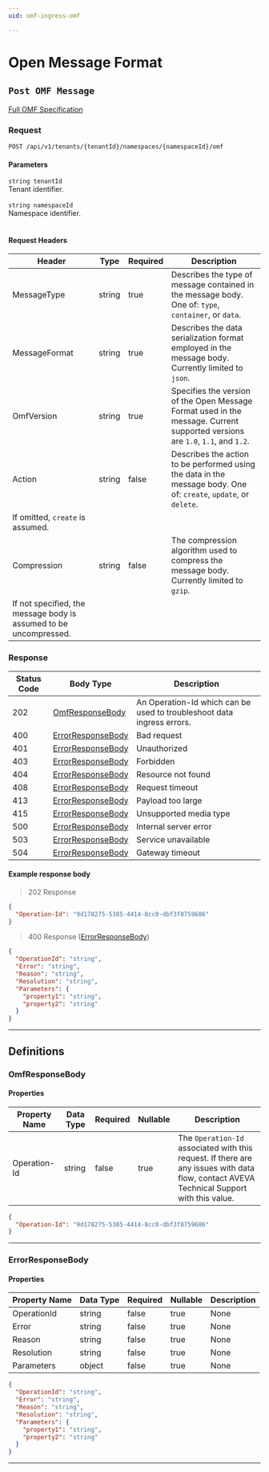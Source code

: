 ```yaml
---
uid: omf-ingress-omf

---
```


# Open Message Format

## `Post OMF Message`

<a id="opIdOmf_Post OMF Message"></a>

[Full OMF Specification](https://omf-docs.osisoft.com)

<h3>Request</h3>

```text 
POST /api/v1/tenants/{tenantId}/namespaces/{namespaceId}/omf
```

<h4>Parameters</h4>

`string tenantId`
<br/>Tenant identifier.<br/><br/>`string namespaceId`
<br/>Namespace identifier.<br/><br/>

<h4>Request Headers</h4>

|Header|Type|Required|Description|
|---|---|---|---|
|MessageType|string|true|Describes the type of message contained in the message body. One of: `type`, `container`, or `data`.|
|MessageFormat|string|true|Describes the data serialization format employed in the message body. Currently limited to `json`.|
|OmfVersion|string|true|Specifies the version of the Open Message Format used in the message. Current supported versions are `1.0`, `1.1`, and `1.2`.|
|Action|string|false|Describes the action to be performed using the data in the message body. One of: `create`, `update`, or `delete`.
If omitted, `create` is assumed.|
|Compression|string|false|The compression algorithm used to compress the message body. Currently limited to `gzip`. 
If not specified, the message body is assumed to be uncompressed.|

<h3>Response</h3>

|Status Code|Body Type|Description|
|---|---|---|
|202|[OmfResponseBody](#schemaomfresponsebody)|An Operation-Id which can be used to troubleshoot data ingress errors.|
|400|[ErrorResponseBody](#schemaerrorresponsebody)|Bad request|
|401|[ErrorResponseBody](#schemaerrorresponsebody)|Unauthorized|
|403|[ErrorResponseBody](#schemaerrorresponsebody)|Forbidden|
|404|[ErrorResponseBody](#schemaerrorresponsebody)|Resource not found|
|408|[ErrorResponseBody](#schemaerrorresponsebody)|Request timeout|
|413|[ErrorResponseBody](#schemaerrorresponsebody)|Payload too large|
|415|[ErrorResponseBody](#schemaerrorresponsebody)|Unsupported media type|
|500|[ErrorResponseBody](#schemaerrorresponsebody)|Internal server error|
|503|[ErrorResponseBody](#schemaerrorresponsebody)|Service unavailable|
|504|[ErrorResponseBody](#schemaerrorresponsebody)|Gateway timeout|

<h4>Example response body</h4>

> 202 Response

```json
{
  "Operation-Id": "9d178275-5385-4414-8cc0-dbf3f8759686"
}
```

> 400 Response ([ErrorResponseBody](#schemaerrorresponsebody))

```json
{
  "OperationId": "string",
  "Error": "string",
  "Reason": "string",
  "Resolution": "string",
  "Parameters": {
    "property1": "string",
    "property2": "string"
  }
}
```

---
## Definitions

### OmfResponseBody

<a id="schemaomfresponsebody"></a>
<a id="schema_OmfResponseBody"></a>
<a id="tocSomfresponsebody"></a>
<a id="tocsomfresponsebody"></a>

<h4>Properties</h4>

|Property Name|Data Type|Required|Nullable|Description|
|---|---|---|---|---|
|Operation-Id|string|false|true|The `Operation-Id` associated with this request. If there are any issues with data flow, contact AVEVA Technical Support with this value.|

```json
{
  "Operation-Id": "9d178275-5385-4414-8cc0-dbf3f8759686"
}

```

---

### ErrorResponseBody

<a id="schemaerrorresponsebody"></a>
<a id="schema_ErrorResponseBody"></a>
<a id="tocSerrorresponsebody"></a>
<a id="tocserrorresponsebody"></a>

<h4>Properties</h4>

|Property Name|Data Type|Required|Nullable|Description|
|---|---|---|---|---|
|OperationId|string|false|true|None|
|Error|string|false|true|None|
|Reason|string|false|true|None|
|Resolution|string|false|true|None|
|Parameters|object|false|true|None|

```json
{
  "OperationId": "string",
  "Error": "string",
  "Reason": "string",
  "Resolution": "string",
  "Parameters": {
    "property1": "string",
    "property2": "string"
  }
}

```

---

